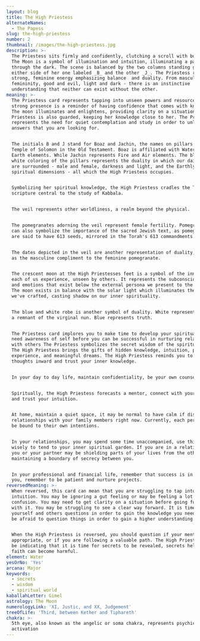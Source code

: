 ```yaml
---
layout: blog
title: The High Priestess
alternateNames:
  - The Papess
slug: the-high-priestess
number: 2
thumbnail: /images/the-high-priestess.jpg
description: >-
  The Priestess sits firmly and confidently, clutching a scroll with both hands.
  The Moon is a symbol of illumination and intuition, illuminating a path
  through the dark. The scene is balanced by the two columns standing guard at
  either side of her one labeled _B_ and the other _J_. The Priestess represents
  strong, feminine energy emphasizing balance  and duality. From masculinity and
  femininity, good and evil, light and dark - there is an instinctive
  understanding that neither can exist without the other.
meaning: >-
  The Priestess card represents tapping into unseen powers and resources. Her
  strong presence is a reminder of having confidence that comes with knowledge.
  The moon illuminates and enlightens, providing clarity on a situation. The
  Priestess is also guarded, keeping her knowledge close to her. The Priestess
  represents the need for quiet contemplation and study in order to unlock the
  answers that you are looking for. 


  The initials B and J stand for Boaz and Jachin, the names on pillars in the
  Temple of Solomon in the Old Testament. Boaz is affiliated with Water and
  Earth elements. While Jachin represents Fire and Air elements. The black and
  white coloring of the pillars represents the duality in which our daily lives
  are surrounded - male and female, darkness and light, and the Earthly and
  spiritual dimensions - all which the High Priestess occupies.


  Symbolizing her spiritual knowledge, the High Priestess cradles the Torah, a
  scripture central to the study of Kabbala. 


  The veil represents other worldliness, a realm beyond the physical.


  The pomegranates adorning the veil represent female fertility. Pomegranates
  can also symbolize the importance of the sacred Jewish text, as pomegranates
  are said to have 613 seeds, mirrored in the Torah's 613 commandments. 


  The dates depicted in the veil are another representation of duality, serving
  as the masculine compliment to the feminine pomegranate.


  The crescent moon at the High Priestesses feet is a symbol of the inner life
  each of us experience, unseen by others. It represents the subconsciousness
  and emotions that exist below the external persona we present to the world.
  The moon exists in balance with the solar light which illuminates the identity
  we've crafted, casting shadow on our inner spirituality.


  The blue and white robe is another symbol of duality. White represents purity,
  a remnant of the virginal nun. Blue represents truth. 


  The Priestess card implores you to make time to develop your spirituality. You
  need awareness of self before you can be successful in nurturing relationships
  with others The Priestess symbolizes the secret wisdom of the spiritual realm.
  The High Priestess brings the gifts of hidden knowledge, intuition, psychic
  experience, and meaningful dreams. The High Priestess reminds you to turn your
  thoughts inward and trust your inner knowledge. 


  In your day to day life, maintain confidentiality, be your own counsel. 


  Spiritually, the High Priestess forecasts a mentor, connect with your guides
  and trust your intuition. 


  At home, maintain a quiet space, it may be normal to have calm if distant
  relationships with your family members right now. Currently, each person may
  be bound to their own intentions.


  In your relationships, you may spend some time unaccompanied, use this time
  wisely to tend to your inner spiritual garden. If you are in a relationship,
  you or your partner may be shielding parts of your lives from the other,
  maintaining a boundary of secrecy between you. 


  In your professional and financial life, remember that success is in store for
  you, remember to be patient and nurture projects.
reversedMeaning: >-
  When reversed, this card can mean that you are struggling to tap into your
  intuition. You may be ignoring a gut feeling or may be feeling a lot of
  confusion. You may need to get clarity on a situation before going further
  with it. You may be struggling to see a clear way forward. It is time to ask
  yourself and others questions in order to gain the knowledge you need. Do not
  be afraid to question things in order to gain a higher understanding. 


  When the High Priestess is reversed, you should question if your mentor is
  appropriate, or if you are following a valuable path. The High Priestess may 
  be indicating that it is time for secrets to be revealed, secrets held in poor
  faith can become harmful.
element: Water
yesOrNo: 'Yes'
arcana: Major
keywords:
  - secrets
  - wisdom
  - spiritual world
kaballahLetter: Gimel
astrology: The Moon
numerologyLink: 'XI, Justic, and XX, Judgement'
treeOfLife: 'Third, between Kether and Tiphareth'
chakra: >-
  5th eye, also known as the angelic or soma chakra, represents psychic
  activation
---
```


